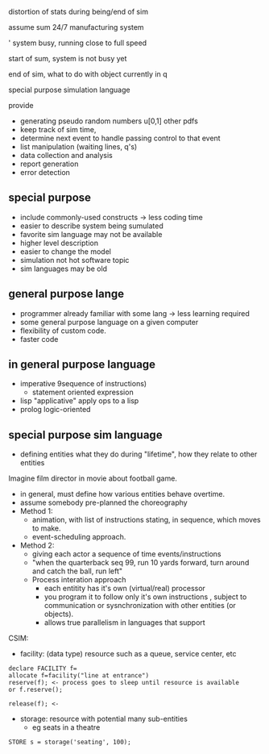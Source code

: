 distortion of stats during being/end of sim

assume sum 24/7 manufacturing system

' system busy, running close to full speed

start of sum, system is not busy yet

end of sim, what to do with object currently in q

special purpose simulation language

provide
  - generating pseudo random numbers u[0,1] other pdfs
  - keep track of sim time,
  - determine next event to handle passing control to that event
  - list manipulation (waiting lines, q's)
  - data collection and analysis
  - report generation
  - error detection


## special purpose
  - include commonly-used constructs -> less coding time
  - easier to describe system being sumulated
  - favorite sim language may not be available
  - higher level description
  - easier to change the model
  - simulation not hot software topic
  - sim languages may be old

## general purpose lange
  - programmer already familiar with some lang -> less learning required
  - some general purpose language on a given computer
  - flexibility of custom code.
  - faster code

## in general purpose language
  - imperative 9sequence of instructions)
    - statement oriented expression
  - lisp "applicative" apply ops to a lisp
  - prolog logic-oriented

## special purpose sim language
  - defining entities what they do during "lifetime", how they relate to other entities

Imagine film director in movie about football game.
  - in general, must define how various entities behave overtime.
  - assume somebody pre-planned the choreography
  - Method 1:
    - animation, with list of instructions stating, in sequence, which moves to make.
    - event-scheduling approach.
  - Method 2:
    - giving each actor a sequence of time events/instructions
    - "when the quarterback seq 99, run 10 yards forward, turn around and catch the ball, run left"
    - Process interation approach
      - each entitity has it's own (virtual/real) processor
      - you program it to follow only it's own instructions , subject to communication or sysnchronization with other entities (or objects).
      - allows true parallelism in languages that support


CSIM:
  - facility: (data type) resource such as a queue, service center, etc

```csim
declare FACILITY f=
allocate f=facility("line at entrance")
reserve(f); <- process goes to sleep until resource is available
or f.reserve();

release(f); <-
```
  - storage: resource with potential many sub-entities
    - eg seats in a theatre

```csim
STORE s = storage('seating', 100);

```
